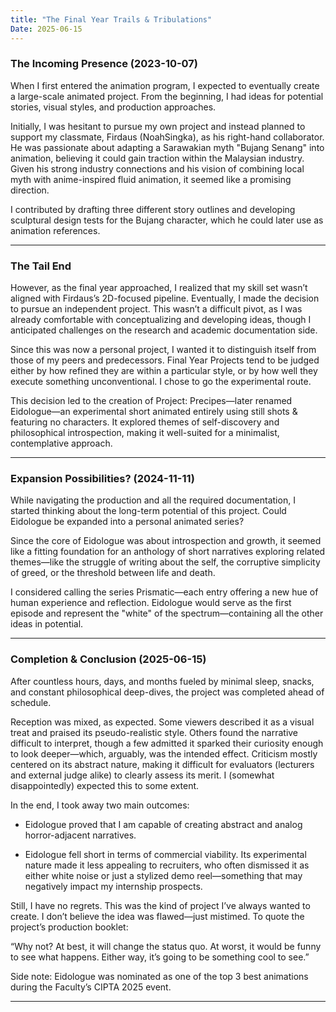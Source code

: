 ```yaml
---
title: "The Final Year Trails & Tribulations"
Date: 2025-06-15
---
```


### The Incoming Presence (2023-10-07)
When I first entered the animation program, I expected to eventually create a large-scale animated project. From the beginning, I had ideas for potential stories, visual styles, and production approaches.

Initially, I was hesitant to pursue my own project and instead planned to support my classmate, Firdaus (NoahSingka), as his right-hand collaborator. He was passionate about adapting a Sarawakian myth "Bujang Senang" into animation, believing it could gain traction within the Malaysian industry. Given his strong industry connections and his vision of combining local myth with anime-inspired fluid animation, it seemed like a promising direction.

I contributed by drafting three different story outlines and developing sculptural design tests for the Bujang character, which he could later use as animation references.

---

### The Tail End
However, as the final year approached, I realized that my skill set wasn’t aligned with Firdaus’s 2D-focused pipeline. Eventually, I made the decision to pursue an independent project. This wasn’t a difficult pivot, as I was already comfortable with conceptualizing and developing ideas, though I anticipated challenges on the research and academic documentation side.

Since this was now a personal project, I wanted it to distinguish itself from those of my peers and predecessors. Final Year Projects tend to be judged either by how refined they are within a particular style, or by how well they execute something unconventional. I chose to go the experimental route.

This decision led to the creation of Project: Precipes—later renamed Eidologue—an experimental short animated entirely using still shots & featuring no characters. It explored themes of self-discovery and philosophical introspection, making it well-suited for a minimalist, contemplative approach.

---

### Expansion Possibilities? (2024-11-11)
While navigating the production and all the required documentation, I started thinking about the long-term potential of this project. Could Eidologue be expanded into a personal animated series?

Since the core of Eidologue was about introspection and growth, it seemed like a fitting foundation for an anthology of short narratives exploring related themes—like the struggle of writing about the self, the corruptive simplicity of greed, or the threshold between life and death.

I considered calling the series Prismatic—each entry offering a new hue of human experience and reflection. Eidologue would serve as the first episode and represent the "white" of the spectrum—containing all the other ideas in potential.

---

### Completion & Conclusion (2025-06-15)
After countless hours, days, and months fueled by minimal sleep, snacks, and constant philosophical deep-dives, the project was completed ahead of schedule.

Reception was mixed, as expected. Some viewers described it as a visual treat and praised its pseudo-realistic style. Others found the narrative difficult to interpret, though a few admitted it sparked their curiosity enough to look deeper—which, arguably, was the intended effect. Criticism mostly centered on its abstract nature, making it difficult for evaluators (lecturers and external judge alike) to clearly assess its merit. I (somewhat disappointedly) expected this to some extent.

In the end, I took away two main outcomes:

- Eidologue proved that I am capable of creating abstract and analog horror-adjacent narratives.

- Eidologue fell short in terms of commercial viability. Its experimental nature made it less appealing to recruiters, who often dismissed it as either white noise or just a stylized demo reel—something that may negatively impact my internship prospects.

Still, I have no regrets. This was the kind of project I’ve always wanted to create. I don’t believe the idea was flawed—just mistimed. To quote the project’s production booklet:

“Why not? At best, it will change the status quo. At worst, it would be funny to see what happens. Either way, it’s going to be something cool to see.”

Side note: Eidologue was nominated as one of the top 3 best animations during the Faculty’s CIPTA 2025 event.

---
